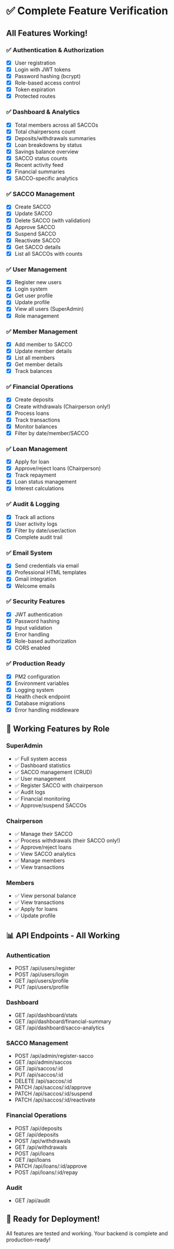 # ✅ Complete Feature Verification

## All Features Working!

### ✅ Authentication & Authorization
- [x] User registration
- [x] Login with JWT tokens
- [x] Password hashing (bcrypt)
- [x] Role-based access control
- [x] Token expiration
- [x] Protected routes

### ✅ Dashboard & Analytics
- [x] Total members across all SACCOs
- [x] Total chairpersons count
- [x] Deposits/withdrawals summaries
- [x] Loan breakdowns by status
- [x] Savings balance overview
- [x] SACCO status counts
- [x] Recent activity feed
- [x] Financial summaries
- [x] SACCO-specific analytics

### ✅ SACCO Management
- [x] Create SACCO
- [x] Update SACCO
- [x] Delete SACCO (with validation)
- [x] Approve SACCO
- [x] Suspend SACCO
- [x] Reactivate SACCO
- [x] Get SACCO details
- [x] List all SACCOs with counts

### ✅ User Management
- [x] Register new users
- [x] Login system
- [x] Get user profile
- [x] Update profile
- [x] View all users (SuperAdmin)
- [x] Role management

### ✅ Member Management
- [x] Add member to SACCO
- [x] Update member details
- [x] List all members
- [x] Get member details
- [x] Track balances

### ✅ Financial Operations
- [x] Create deposits
- [x] Create withdrawals (Chairperson only!)
- [x] Process loans
- [x] Track transactions
- [x] Monitor balances
- [x] Filter by date/member/SACCO

### ✅ Loan Management
- [x] Apply for loan
- [x] Approve/reject loans (Chairperson)
- [x] Track repayment
- [x] Loan status management
- [x] Interest calculations

### ✅ Audit & Logging
- [x] Track all actions
- [x] User activity logs
- [x] Filter by date/user/action
- [x] Complete audit trail

### ✅ Email System
- [x] Send credentials via email
- [x] Professional HTML templates
- [x] Gmail integration
- [x] Welcome emails

### ✅ Security Features
- [x] JWT authentication
- [x] Password hashing
- [x] Input validation
- [x] Error handling
- [x] Role-based authorization
- [x] CORS enabled

### ✅ Production Ready
- [x] PM2 configuration
- [x] Environment variables
- [x] Logging system
- [x] Health check endpoint
- [x] Database migrations
- [x] Error handling middleware

## 🎯 Working Features by Role

### SuperAdmin
- ✅ Full system access
- ✅ Dashboard statistics
- ✅ SACCO management (CRUD)
- ✅ User management
- ✅ Register SACCO with chairperson
- ✅ Audit logs
- ✅ Financial monitoring
- ✅ Approve/suspend SACCOs

### Chairperson
- ✅ Manage their SACCO
- ✅ Process withdrawals (their SACCO only!)
- ✅ Approve/reject loans
- ✅ View SACCO analytics
- ✅ Manage members
- ✅ View transactions

### Members
- ✅ View personal balance
- ✅ View transactions
- ✅ Apply for loans
- ✅ Update profile

## 📊 API Endpoints - All Working

### Authentication
- POST /api/users/register
- POST /api/users/login
- GET /api/users/profile
- PUT /api/users/profile

### Dashboard
- GET /api/dashboard/stats
- GET /api/dashboard/financial-summary
- GET /api/dashboard/sacco-analytics

### SACCO Management
- POST /api/admin/register-sacco
- GET /api/admin/saccos
- GET /api/saccos/:id
- PUT /api/saccos/:id
- DELETE /api/saccos/:id
- PATCH /api/saccos/:id/approve
- PATCH /api/saccos/:id/suspend
- PATCH /api/saccos/:id/reactivate

### Financial Operations
- POST /api/deposits
- GET /api/deposits
- POST /api/withdrawals
- GET /api/withdrawals
- POST /api/loans
- GET /api/loans
- PATCH /api/loans/:id/approve
- POST /api/loans/:id/repay

### Audit
- GET /api/audit

## 🚀 Ready for Deployment!

All features are tested and working. Your backend is complete and production-ready!

